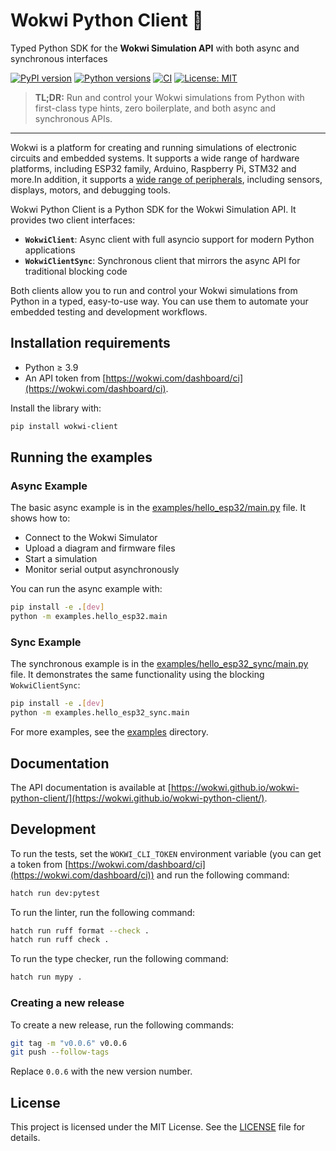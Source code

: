 # Wokwi Python Client 🚀

Typed Python SDK for the **Wokwi Simulation API** with both async and synchronous interfaces

[![PyPI version](https://img.shields.io/pypi/v/wokwi-client?logo=pypi)](https://pypi.org/project/wokwi-client/)
[![Python versions](https://img.shields.io/pypi/pyversions/wokwi-client)](https://pypi.org/project/wokwi-client/)
[![CI](https://github.com/wokwi/wokwi-python-client/actions/workflows/ci.yaml/badge.svg?branch=main)](https://github.com/wokwi/wokwi-python-client/actions/workflows/ci.yaml)
[![License: MIT](https://img.shields.io/github/license/wokwi/wokwi-python-client)](LICENSE)

> **TL;DR:** Run and control your Wokwi simulations from Python with first-class type hints, zero boilerplate, and both async and synchronous APIs.

---

Wokwi is a platform for creating and running simulations of electronic circuits and embedded systems. It supports a wide range of hardware platforms, including ESP32 family, Arduino, Raspberry Pi, STM32 and more.In addition, it supports a [wide range of peripherals](https://docs.wokwi.com/getting-started/supported-hardware), including sensors, displays, motors, and debugging tools.

Wokwi Python Client is a Python SDK for the Wokwi Simulation API. It provides two client interfaces:

- **`WokwiClient`**: Async client with full asyncio support for modern Python applications
- **`WokwiClientSync`**: Synchronous client that mirrors the async API for traditional blocking code

Both clients allow you to run and control your Wokwi simulations from Python in a typed, easy-to-use way. You can use them to automate your embedded testing and development workflows.

## Installation requirements

- Python ≥ 3.9
- An API token from [https://wokwi.com/dashboard/ci](https://wokwi.com/dashboard/ci).

Install the library with:
```bash
pip install wokwi-client
```

## Running the examples

### Async Example

The basic async example is in the [examples/hello_esp32/main.py](examples/hello_esp32/main.py) file. It shows how to:

- Connect to the Wokwi Simulator
- Upload a diagram and firmware files
- Start a simulation
- Monitor serial output asynchronously

You can run the async example with:

```bash
pip install -e .[dev]
python -m examples.hello_esp32.main
```

### Sync Example

The synchronous example is in the [examples/hello_esp32_sync/main.py](examples/hello_esp32_sync/main.py) file. It demonstrates the same functionality using the blocking `WokwiClientSync`:

```bash
pip install -e .[dev]
python -m examples.hello_esp32_sync.main
```

For more examples, see the [examples](examples) directory.

## Documentation

The API documentation is available at [https://wokwi.github.io/wokwi-python-client/](https://wokwi.github.io/wokwi-python-client/).

## Development

To run the tests, set the `WOKWI_CLI_TOKEN` environment variable (you can get a token from [https://wokwi.com/dashboard/ci](https://wokwi.com/dashboard/ci)) and run the following command:

```bash
hatch run dev:pytest
```

To run the linter, run the following command:

```bash
hatch run ruff format --check .
hatch run ruff check .
```

To run the type checker, run the following command:

```bash
hatch run mypy .
```

### Creating a new release

To create a new release, run the following commands:

```bash
git tag -m "v0.0.6" v0.0.6
git push --follow-tags
```

Replace `0.0.6` with the new version number.


## License

This project is licensed under the MIT License. See the [LICENSE](LICENSE) file for details.
